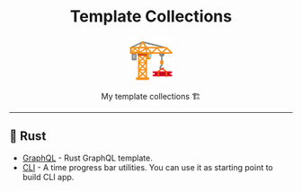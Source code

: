 <div align="center">
  <h1>Template Collections</h1>

<img src='docs/construction.svg' width=80px />

My template collections 🏗️

 </a>

</div>

---

## 🦀 Rust

- [GraphQL](https://github.com/azzamsa/tin) - Rust GraphQL template.
- [CLI](https://github.com/azzamsa/zman) - A time progress bar utilities. You can use it as starting point to build CLI app.
